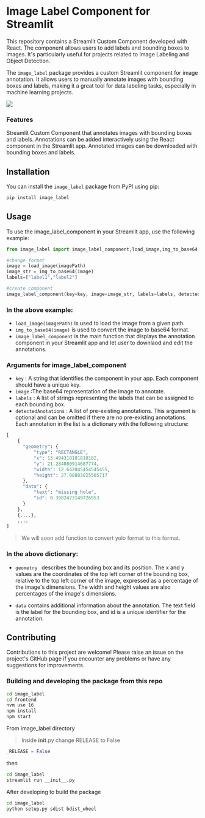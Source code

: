 # Image Label Component for Streamlit

This repository contains a Streamlit Custom Component developed with React. The component allows users to add labels and bounding boxes to images. It's particularly useful for projects related to Image Labeling and Object Detection.

The `image_label` package provides a custom Streamlit component for image annotation. It allows users to manually annotate images with bounding boxes and labels, making it a great tool for data labeling tasks, especially in machine learning projects.

![](assets/example.gif)

### Features

Streamlit Custom Component that annotates images with bounding boxes and labels.
Annotations can be added interactively using the React component in the Streamlit app.
Annotated images can be downloaded with bounding boxes and labels.

## Installation

You can install the `image_label` package from PyPI using pip:

```bash
pip install image_label
```

## Usage

To use the image_label_component in your Streamlit app, use the following example:

```python
from image_label import image_label_component,load_image,img_to_base64

#change format
image = load_image(imagePath)
image_str = img_to_base64(image)
labels=["label1","label2"]

#create component
image_label_component(key=key, image=image_str, labels=labels, detectedAnotations=detectedAnnotations)

```

### In the above example:

- `load_image(imagePath)` is used to load the image from a given path.
- `img_to_base64(image)` is used to convert the image to base64 format.
- `image_label_component` is the main function that displays the annotation component in your Streamlit app and let user to downlaod and edit the annotations.

### Arguments for image_label_component

- `key` : A string that identifies the component in your app. Each component should have a unique key.
- `image` :The base64 representation of the image to annotate.
- `labels` : A list of strings representing the labels that can be assigned to each bounding box.
- `detectedAnotations` : A list of pre-existing annotations. This argument is optional and can be omitted if there are no pre-existing annotations. Each annotation in the list is a dictionary with the following structure:

```python
[
    {
      "geometry": {
          "type": "RECTANGLE",
          "x": 13.494318181818182,
          "y": 21.284080914687774,
          "width": 12.642045454545455,
          "height": 27.08883025505717
      },
      "data": {
          "text": "missing hole",
          "id": 0.3982473149726953
      }
    },
    {....},
    ....
]
```

> We will soon add function to convert yolo format to this format.

### In the above dictionary:

- `geometry ` describes the bounding box and its position. The x and y values are the coordinates of the top left corner of the bounding box, relative to the top left corner of the image, expressed as a percentage of the image's dimensions. The width and height values are also percentages of the image's dimensions.

- `data` contains additional information about the annotation. The text field is the label for the bounding box, and id is a unique identifier for the annotation.

## Contributing

Contributions to this project are welcome! Please raise an issue on the project's GitHub page if you encounter any problems or have any suggestions for improvements.

### Building and developing the package from this repo

```bash
cd image_label
cd frontend
nvm use 16
npm install
npm start
```

From image_label directory

> Inside **init**.py change RELEASE to False

```python
_RELEASE = False
```

then

```bash
cd image_label
streamlit run __init__.py
```

After developing to build the package

```bash
cd image_label
python setup.py sdist bdist_wheel
```
